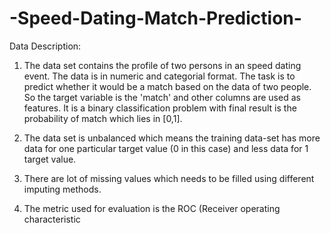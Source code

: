 # -Speed-Dating-Match-Prediction-

Data Description:

1. The data set contains the profile of two persons in an speed dating event. 
The data is in numeric and categorial format. The task is to predict whether it would be a match based on the data of two people. 
So the target variable is the 'match' and other columns are used as features. It is a binary classification problem with final result is the probability of match which lies in [0,1].
2. The data set is unbalanced which means the training data-set has more data for one particular target value (0 in this case) and less data for 1 target value.
3. There are lot of missing values which needs to be filled using different imputing methods.
   
4. The metric used for evaluation is the ROC (Receiver operating characteristic
